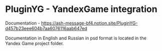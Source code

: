 # PluginYG - YandexGame integration

Documentation - https://ash-message-bf4.notion.site/PluginYG-d457b23eee604b7aa6076116aab647ed

Documentation in English and Russian in psd format is located in the Yandex Game project folder.
